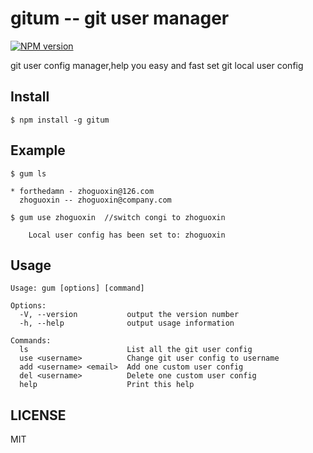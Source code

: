 # gitum -- git user manager

[![NPM version][npm-image]][npm-url]

git user config manager,help you easy and fast set git local user config

## Install

```
$ npm install -g gitum
```

## Example

```
$ gum ls

* forthedamn - zhoguoxin@126.com
  zhoguoxin -- zhoguoxin@company.com

```

```
$ gum use zhoguoxin  //switch congi to zhoguoxin

    Local user config has been set to: zhoguoxin

```

## Usage

```
Usage: gum [options] [command]

Options:
  -V, --version           output the version number
  -h, --help              output usage information

Commands:
  ls                      List all the git user config
  use <username>          Change git user config to username
  add <username> <email>  Add one custom user config
  del <username>          Delete one custom user config
  help                    Print this help
```

## LICENSE
MIT


[npm-image]: https://img.shields.io/npm/v/gitum.svg?style=flat-square
[npm-url]: https://npmjs.org/package/gitum
